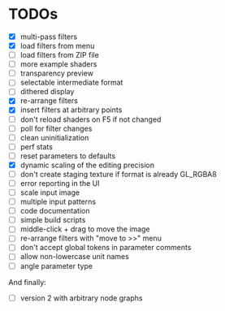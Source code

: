 # TODOs

- [X] multi-pass filters
- [X] load filters from menu
- [ ] load filters from ZIP file
- [ ] more example shaders
- [ ] transparency preview
- [ ] selectable intermediate format
- [ ] dithered display
- [X] re-arrange filters
- [X] insert filters at arbitrary points
- [ ] don't reload shaders on F5 if not changed
- [ ] poll for filter changes
- [ ] clean uninitialization
- [ ] perf stats
- [ ] reset parameters to defaults
- [X] dynamic scaling of the editing precision
- [ ] don't create staging texture if format is already GL_RGBA8
- [ ] error reporting in the UI
- [ ] scale input image
- [ ] multiple input patterns
- [ ] code documentation
- [ ] simple build scripts
- [ ] middle-click + drag to move the image
- [ ] re-arrange filters with "move to >>" menu
- [ ] don't accept global tokens in parameter comments
- [ ] allow non-lowercase unit names
- [ ] angle parameter type

And finally:
- [ ] version 2 with arbitrary node graphs
